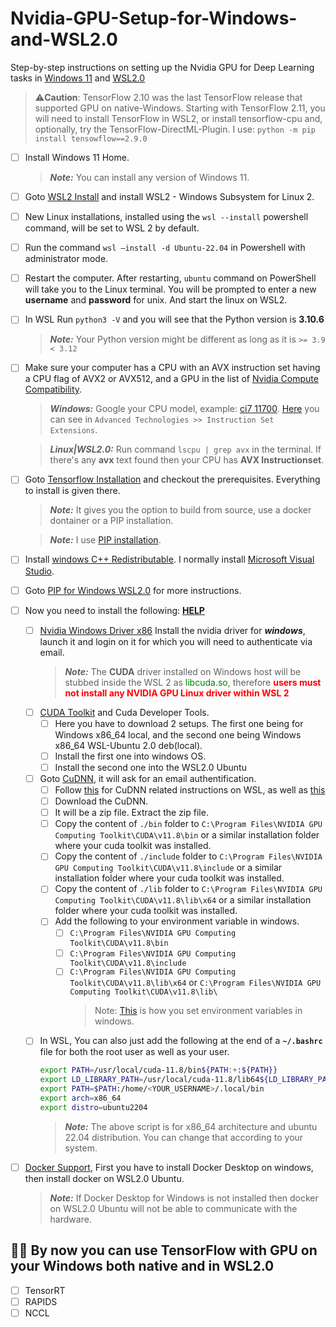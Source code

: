 # Nvidia-GPU-Setup-for-Windows-and-WSL2.0
Step-by-step instructions on setting up the Nvidia GPU for Deep Learning tasks in [Windows 11](https://www.microsoft.com/software-download/windows11) and [WSL2.0](https://learn.microsoft.com/en-us/windows/wsl/install)

> ⚠️**Caution**: TensorFlow 2.10 was the last TensorFlow release that supported GPU on native-Windows. Starting with TensorFlow 2.11, you will need to install TensorFlow in WSL2, or install tensorflow-cpu and, optionally, try the TensorFlow-DirectML-Plugin. I use: `python -m pip install tensowflow==2.9.0`

- [ ] Install Windows 11 Home.
    > **_Note:_** You can install any version of Windows 11.
- [ ] Goto [WSL2 Install](https://learn.microsoft.com/en-us/windows/wsl/install) and install WSL2 - Windows Subsystem for Linux 2. 
- [ ] New Linux installations, installed using the `wsl --install` powershell command, will be set to WSL 2 by default.
- [ ] Run the command `wsl –install -d Ubuntu-22.04` in Powershell with administrator mode.
- [ ] Restart the computer. After restarting, `ubuntu` command on PowerShell will take you to the Linux terminal. You will be prompted to enter a new **username** and **password** for unix. And start the linux on WSL2.
- [ ] In WSL Run `python3 -V` and you will see that the Python version is **3.10.6**
    > **_Note:_** Your Python version might be different as long as it is `>= 3.9 < 3.12`
- [ ] Make sure your computer has a CPU with an AVX instruction set having a CPU flag of AVX2 or AVX512, and a GPU in the list of [Nvidia Compute Compatibility](https://developer.nvidia.com/cuda-gpus). 
    > **_Windows:_** Google your CPU model, example: [ci7 11700](https://ark.intel.com/content/www/us/en/ark/products/212279/intel-core-i711700-processor-16m-cache-up-to-4-90-ghz.html). [Here](https://ark.intel.com/content/www/us/en/ark/products/212279/intel-core-i711700-processor-16m-cache-up-to-4-90-ghz.html) you can see in `Advanced Technologies >> Instruction Set Extensions`.

    > **_Linux|WSL2.0:_** Run command `lscpu | grep avx` in the terminal. If there's any **avx** text found then your CPU has **AVX Instructionset**.
- [ ] Goto [Tensorflow Installation](https://www.tensorflow.org/install) and checkout the prerequisites. Everything to install is given there.
    > **_Note:_** It gives you the option to build from source, use a docker dontainer or a PIP installation.

    > **_Note:_** I use [PIP installation](https://www.tensorflow.org/install/pip).

- [ ] Install [windows C++ Redistributable](https://learn.microsoft.com/en-US/cpp/windows/latest-supported-vc-redist?view=msvc-170). I normally install [Microsoft Visual Studio](https://visualstudio.microsoft.com/).
- [ ] Goto [PIP for Windows WSL2.0](https://www.tensorflow.org/install/pip#windows-wsl2_1) for more instructions.
- [ ] Now you need to install the following: **[HELP](https://docs.nvidia.com/cuda/wsl-user-guide/index.html)**
  - [ ] [Nvidia Windows Driver x86](https://www.nvidia.com/Download/index.aspx) Install the nvidia driver for _**windows**_, launch it and login on it for which you will need to authenticate via email.
    > **_Note:_** The **CUDA** driver installed on Windows host will be stubbed inside the WSL 2 as <span style="color: green;">libcuda.so</span>, therefore <span style="color: red;">**users must not install any NVIDIA GPU Linux driver within WSL 2**</span>
  - [ ] [CUDA Toolkit](https://developer.nvidia.com/cuda-downloads?target_os=Linux&target_arch=x86_64&Distribution=WSL-Ubuntu&target_version=2.0) and Cuda Developer Tools.
    - [ ] Here you have to download 2 setups. The first one being for Windows x86_64 local, and the second one being Windows x86_64 WSL-Ubuntu 2.0 deb(local).
    - [ ] Install the first one into windows OS.
    - [ ] Install the second one into the WSL2.0 Ubuntu
  - [ ] Goto [CuDNN](https://developer.nvidia.com/cudnn), it will ask for an email authentification. 
    - [ ] Follow [this](https://medium.com/geekculture/install-cuda-and-cudnn-on-windows-linux-52d1501a8805#68ce) for CuDNN related instructions on WSL, as well as [this](https://stackoverflow.com/questions/72493419/how-to-install-cudnn-in-ubuntu-on-wsl2)
    - [ ] Download the CuDNN. 
    - [ ] It will be a zip file. Extract the zip file.
    - [ ] Copy the content of `./bin` folder to `C:\Program Files\NVIDIA GPU Computing Toolkit\CUDA\v11.8\bin` or a similar installation folder where your cuda toolkit was installed.
    - [ ] Copy the content of `./include` folder to `C:\Program Files\NVIDIA GPU Computing Toolkit\CUDA\v11.8\include` or a similar installation folder where your cuda toolkit was installed.
    - [ ] Copy the content of `./lib` folder to `C:\Program Files\NVIDIA GPU Computing Toolkit\CUDA\v11.8\lib\x64` or a similar installation folder where your cuda toolkit was installed.
    - [ ] Add the following to your environment variable in windows.
      - [ ] `C:\Program Files\NVIDIA GPU Computing Toolkit\CUDA\v11.8\bin`
      - [ ] `C:\Program Files\NVIDIA GPU Computing Toolkit\CUDA\v11.8\include`
      - [ ] `C:\Program Files\NVIDIA GPU Computing Toolkit\CUDA\v11.8\lib\x64` or `C:\Program Files\NVIDIA GPU Computing Toolkit\CUDA\v11.8\lib\`
        > Note: [This](https://www.computerhope.com/issues/ch000549.htm) is how you set environment variables in windows.
  - [ ] In WSL, You can also just add the following at the end of a **`~/.bashrc`** file for both the root user as well as your user.
    ```bash
    export PATH=/usr/local/cuda-11.8/bin${PATH:+:${PATH}}
    export LD_LIBRARY_PATH=/usr/local/cuda-11.8/lib64${LD_LIBRARY_PATH:+:${LD_LIBRARY_PATH}}
    export PATH=$PATH:/home/<YOUR_USERNAME>/.local/bin
    export arch=x86_64
    export distro=ubuntu2204
    ```
    > **_Note:_** The above script is for x86_64 architecture and ubuntu 22.04 distribution. You can change that according to your system.
- [ ] [Docker Support](https://docs.nvidia.com/ai-enterprise/deployment-guide-vmware/0.1.0/docker.html), First you have to install Docker Desktop on windows, then install docker on WSL2.0 Ubuntu.
    > **_Note:_** If Docker Desktop for Windows is not installed then docker on WSL2.0 Ubuntu will not be able to communicate with the hardware.

## 💁‍♂️ By now you can use TensorFlow with GPU on your Windows both native and in WSL2.0


- [ ] TensorRT
- [ ] RAPIDS
- [ ] NCCL
